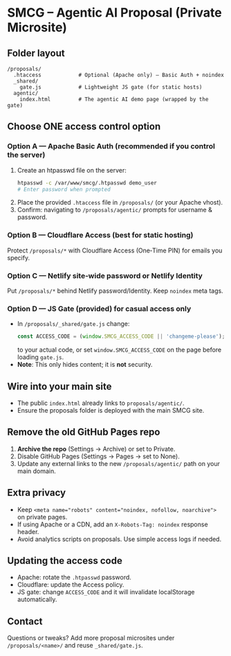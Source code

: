 <!-- =============================
FILE 4: README_DEPLOY.md
============================= -->
# SMCG – Agentic AI Proposal (Private Microsite)

## Folder layout
```
/proposals/
  .htaccess            # Optional (Apache only) — Basic Auth + noindex
  _shared/
    gate.js            # Lightweight JS gate (for static hosts)
  agentic/
    index.html         # The agentic AI demo page (wrapped by the gate)
```

## Choose ONE access control option

### Option A — **Apache Basic Auth** (recommended if you control the server)
1. Create an htpasswd file on the server:
   ```bash
   htpasswd -c /var/www/smcg/.htpasswd demo_user
   # Enter password when prompted
   ```
2. Place the provided `.htaccess` file in `/proposals/` (or your Apache vhost).
3. Confirm: navigating to `/proposals/agentic/` prompts for username & password.

### Option B — **Cloudflare Access** (best for static hosting)
Protect `/proposals/*` with Cloudflare Access (One‑Time PIN) for emails you specify.

### Option C — **Netlify site‑wide password** or Netlify Identity
Put `/proposals/*` behind Netlify password/Identity. Keep `noindex` meta tags.

### Option D — **JS Gate (provided)** for casual access only
- In `/proposals/_shared/gate.js` change:
  ```js
  const ACCESS_CODE = (window.SMCG_ACCESS_CODE || 'changeme-please');
  ```
  to your actual code, or set `window.SMCG_ACCESS_CODE` on the page before loading `gate.js`.
- **Note**: This only hides content; it is **not** security.

## Wire into your main site
- The public `index.html` already links to `proposals/agentic/`.
- Ensure the proposals folder is deployed with the main SMCG site.

## Remove the old GitHub Pages repo
1. **Archive the repo** (Settings → Archive) or set to Private.
2. Disable GitHub Pages (Settings → Pages → set to None).
3. Update any external links to the new `/proposals/agentic/` path on your main domain.

## Extra privacy
- Keep `<meta name="robots" content="noindex, nofollow, noarchive">` on private pages.
- If using Apache or a CDN, add an `X‑Robots‑Tag: noindex` response header.
- Avoid analytics scripts on proposals. Use simple access logs if needed.

## Updating the access code
- Apache: rotate the `.htpasswd` password.
- Cloudflare: update the Access policy.
- JS gate: change `ACCESS_CODE` and it will invalidate localStorage automatically.

## Contact
Questions or tweaks? Add more proposal microsites under `/proposals/<name>/` and reuse `_shared/gate.js`. 
